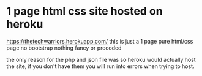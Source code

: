 # 1 page html css site hosted on heroku
https://thetechwarriors.herokuapp.com/
this is just a 1 page pure html/css page no bootstrap nothing fancy or precoded

the only reason for the php and json file was so heroku would actually host the site,
if you don't have them you will run into errors when trying to host.
